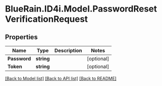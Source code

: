 # BlueRain.ID4i.Model.PasswordResetVerificationRequest
## Properties

Name | Type | Description | Notes
------------ | ------------- | ------------- | -------------
**Password** | **string** |  | [optional] 
**Token** | **string** |  | [optional] 

[[Back to Model list]](../README.md#documentation-for-models) [[Back to API list]](../README.md#documentation-for-api-endpoints) [[Back to README]](../README.md)

